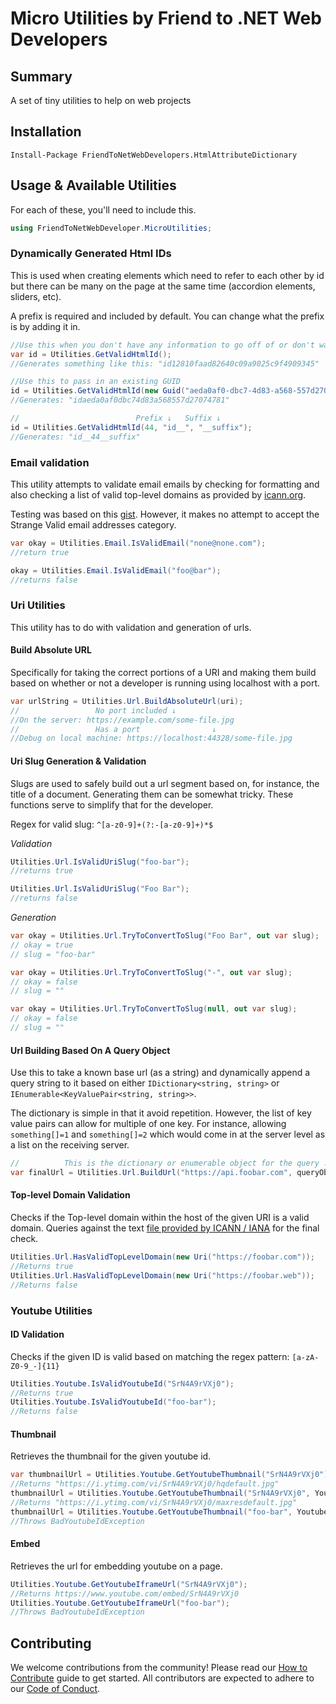 # Micro Utilities by Friend to .NET Web Developers
## Summary
A set of tiny utilities to help on web projects

## Installation
`Install-Package FriendToNetWebDevelopers.HtmlAttributeDictionary`

## Usage & Available Utilities

For each of these, you'll need to include this.
```csharp
using FriendToNetWebDeveloper.MicroUtilities;
```

### Dynamically Generated Html IDs

This is used when creating elements which need to refer to each other by id but there can be many
   on the page at the same time (accordion elements, sliders, etc).

A prefix is required and included by default.  You can change what the prefix is by adding it in.

```csharp
//Use this when you don't have any information to go off of or don't want that to be public
var id = Utilities.GetValidHtmlId();
//Generates something like this: "id12810faad82640c09a9025c9f4909345"

//Use this to pass in an existing GUID
id = Utilities.GetValidHtmlId(new Guid("aeda0af0-dbc7-4d83-a568-557d27074781"));
//Generates: "idaeda0af0dbc74d83a568557d27074781"

//                          Prefix ↓   Suffix ↓
id = Utilities.GetValidHtmlId(44, "id__", "__suffix");
//Generates: "id__44__suffix"
```

### Email validation

This utility attempts to validate email emails by checking for formatting and also checking a
    list of valid top-level domains as provided by [icann.org](https://www.icann.org/resources/pages/tlds-2012-02-25-en).

Testing was based on this [gist](https://gist.github.com/cjaoude/fd9910626629b53c4d25).
However, it makes no attempt to accept the Strange Valid email addresses category.

```csharp
var okay = Utilities.Email.IsValidEmail("none@none.com");
//return true

okay = Utilities.Email.IsValidEmail("foo@bar");
//returns false
```

### Uri Utilities

This utility has to do with validation and generation of urls.

#### Build Absolute URL

Specifically for taking the correct portions of a URI and making them build based on whether or not
  a developer is running using localhost with a port.

```csharp
var urlString = Utilities.Url.BuildAbsoluteUrl(uri);
//                 No port included ↓
//On the server: https://example.com/some-file.jpg
//                 Has a port                ↓
//Debug on local machine: https://localhost:44328/some-file.jpg
```

#### Uri Slug Generation & Validation

Slugs are used to safely build out a url segment based on, for instance, the title of a document.
Generating them can be somewhat tricky.  These functions serve to simplify that for the developer.

Regex for valid slug: `^[a-z0-9]+(?:-[a-z0-9]+)*$`

*Validation*
```csharp
Utilities.Url.IsValidUriSlug("foo-bar");
//returns true

Utilities.Url.IsValidUriSlug("Foo Bar");
//returns false
```

*Generation*
```csharp
var okay = Utilities.Url.TryToConvertToSlug("Foo Bar", out var slug);
// okay = true
// slug = "foo-bar"

var okay = Utilities.Url.TryToConvertToSlug("-", out var slug);
// okay = false
// slug = ""

var okay = Utilities.Url.TryToConvertToSlug(null, out var slug);
// okay = false
// slug = ""
```

#### Url Building Based On A Query Object

Use this to take a known base url (as a string) and dynamically append a query string to it
  based on either `IDictionary<string, string>` or `IEnumerable<KeyValuePair<string, string>>`.

The dictionary is simple in that it avoid repetition.  However, the list of key value pairs can allow for multiple
 of one key.  For instance, allowing `something[]=1` and `something[]=2` which would come in
 at the server level as a list on the receiving server.

```csharp
//          This is the dictionary or enumerable object for the query ↓
var finalUrl = Utilities.Url.BuildUrl("https://api.foobar.com", queryObject);
```

#### Top-level Domain Validation

Checks if the Top-level domain within the host of the given URI is a valid domain.  Queries against the
  text [file provided by ICANN / IANA](https://data.iana.org/TLD/tlds-alpha-by-domain.txt) for
  the final check.

```csharp
Utilities.Url.HasValidTopLevelDomain(new Uri("https://foobar.com"));
//Returns true
Utilities.Url.HasValidTopLevelDomain(new Uri("https://foobar.web"));
//Returns false
```

### Youtube Utilities

#### ID Validation

Checks if the given ID is valid based on matching the regex pattern: `[a-zA-Z0-9_-]{11}`

```csharp
Utilities.Youtube.IsValidYoutubeId("SrN4A9rVXj0");
//Returns true
Utilities.Youtube.IsValidYoutubeId("foo-bar");
//Returns false
```

#### Thumbnail
Retrieves the thumbnail for the given youtube id.

```csharp
var thumbnailUrl = Utilities.Youtube.GetYoutubeThumbnail("SrN4A9rVXj0");
//Returns "https://i.ytimg.com/vi/SrN4A9rVXj0/hqdefault.jpg"
thumbnailUrl = Utilities.Youtube.GetYoutubeThumbnail("SrN4A9rVXj0", YoutubeThumbnailEnum.MaxResDefault);
//Returns "https://i.ytimg.com/vi/SrN4A9rVXj0/maxresdefault.jpg"
thumbnailUrl = Utilities.Youtube.GetYoutubeThumbnail("foo-bar", YoutubeThumbnailEnum.MaxResDefault);
//Throws BadYoutubeIdException
```

#### Embed

Retrieves the url for embedding youtube on a page.

```csharp
Utilities.Youtube.GetYoutubeIframeUrl("SrN4A9rVXj0");
//Returns https://www.youtube.com/embed/SrN4A9rVXj0
Utilities.Youtube.GetYoutubeIframeUrl("foo-bar");
//Throws BadYoutubeIdException
```

## Contributing

We welcome contributions from the community! Please read our [How to Contribute](HOW_TO_CONTRIBUTE.md) guide to get started. All contributors are expected to adhere to our [Code of Conduct](CODE_OF_CONDUCT.md).


